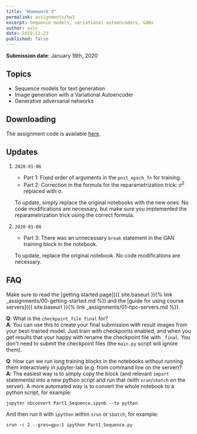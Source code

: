 ```yaml
---
title: "Homework 3"
permalink: assignments/hw3
excerpt: Sequence models, variational autoencoders, GANs
author: aviv
date: 2019-12-23
published: false
---
```


**Submission date**: January 16th, 2020

## Topics

- Sequence models for text generation
- Image generation with a Variational Autoencoder
- Generative adversarial networks

## Downloading

The assignment code is available [here]({{site.baseurl}}/assets/hw/w19-20/hw3_u2.zip).

## Updates

1. `2020-01-06`
    - Part 1: Fixed order of arguments in the `post_epoch_fn` for training.
    - Part 2: Correction in the formula for the reparametrization trick:
      $\sigma^2$ replaced with $\sigma$.

    To update, simply replace the original notebooks with the new ones. No code
    modifications are necessary, but make sure you implemented the reparametrization trick
    using the correct formula.

1. `2020-01-08`
    - Part 3: There was an unnecessary `break` statement in the GAN training
      block in the notebook.

    To update, replace the original notebook. No code modifications are necessary.


## FAQ

Make sure to read the [getting started page]({{ site.baseurl }}{% link _assignments/00-getting-started.md %})
and the [guide for using course servers]({{ site.baseurl }}{% link _assignments/01-hpc-servers.md %}).

**Q**: What is the `checkpoint_file_final` for?  
**A**: You can use this to create your final submission with result images from
your best-trained model. Just train with checkpoints enabled, and when you get
results that your happy with rename the checkpoint file with `_final`.
You don't need to submit the checkpoint files (the `main.py` script will ignore
them).


**Q**: How can we run long training blocks in the notebooks without running
them interactively in jupyter-lab (e.g. from command line on the server)?  
**A**:
The easiest way is to simply copy the block (and relevant `import` statements) into a new
python script and run that (with `srun`/`sbatch` on the server).
A more automated way is to convert the whole notebook to a python script, for example:
```shell
jupyter nbconvert Part1_Sequence.ipynb --to python
```
And then run it with `ipython` within `srun` or `sbatch`, for example:
```shell
srun -c 2 --gres=gpu:1 ipython Part1_Sequence.py
```

